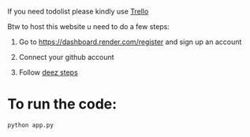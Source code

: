 If you need todolist please kindly use [Trello](https://trello.com)

Btw to host this website u need to do a few steps:

1. Go to https://dashboard.render.com/register and sign up an account

2. Connect your github account

3. Follow [deez steps](https://scribehow.com/shared/Render_Workflow__qEo668IoT-eWL3SFAs3H9g)

# To run the code:

`python app.py`
